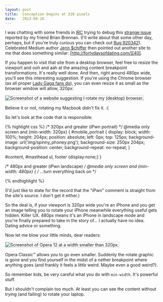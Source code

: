 ```yaml
---
layout: post
title:  Conception begins at 320 pixels
date:   2013-09-26
---
```


I was chatting with some friends in [IRC][ircLOL] trying to debug this [strange issue][twitterbug] reported by my friend Brian Brennan. (I'll write about that some other day, perhaps, but if you're truly curious you can check out [Bug 920342][bug]). Celebrated Medium author [Jenn $chiffer][medium] then pointed out another site to me that does something similar: [http://fortydaysofdating.com/][40].

If you happen to visit that site from a desktop browser, feel free to resize the viewport and ooh and aah at the amazing content breakpoint transformations. It's really well done. And then, right around 480px wide, you'll see this interesting suggestion. If you're using the Chrome browser (as all proper [Lady Gaga fans do][gaga]), you can even resize it as small as the browser window will allow, 320px:

<img src="https://miketaylr.com/posts/assets/rotate.png" style="border:1px solid #ccc" alt="Screenshot of a website suggesting I rotate my (desktop) browser.">

Believe it or not, rotating my Macbook didn't fix it. :(

So let's look at the code that is responsible:

{% highlight css %}
/* 320px and greater (iPwn portrait) */
@media only screen and (min-width: 320px) {
  #mobile_portrait {
    display: block;
    width: 100%;
    height: 204px;
    position: absolute;
    left: 0px;
    top: 125px;
    background-image: url('img/spinny_phoney.png');
    background-size: 250px 204px;
    background-position: center;
    background-repeat: no-repeat;
  }

#content, #masthead ul, footer {display:none;}
}

/* 480px and greater (iPwn landscape) */
@media only screen and (min-width: 480px) {
  /* ...turn everything back on */

{% endhighlight %}

(I'd just like to state for the record that the "iPwn" comment is straight from the site's source. I don't get it either.)

So the deal is, if your viewport is 320px wide you're an iPhone and you get an image telling you to rotate your iPhone meanwhile everything useful gets hidden. Killer UX. 480px means it's an iPhone in landscape mode and you're finally prepared to take in the story of... I actually have no idea. Dating advice or something.

Now let me blow your little minds, dear readers:

<img src="https://miketaylr.com/posts/assets/presto.png" style="border:1px solid #ccc" alt="Screenshot of Opera 12 at a width smaller than 320px.">

Opera Classic™ allows you to go even smaller. Suddenly the rotate graphic is gone and you find yourself in the midst of a nether breakpoint where anything goes (and frankly it feels a _little_ weird. Maybe even a good weird?). 

So remember kids, be very careful what you do with `min-width`. It's powerful stuff.

But I shouldn't complain too much. At least you can see the content without trying (and failing) to rotate your laptop.

[ircLOL]: http://en.wikipedia.org/wiki/Indian_River_County,_Florida?lol=JOKES
[twitterbug]: https://twitter.com/brianloveswords/status/382672513136070656
[bug]: https://bugzilla.mozilla.org/show_bug.cgi?id=920342
[medium]: https://medium.com/cool-code-pal/fa21a8762a15
[40]: http://fortydaysofdating.com/
[gaga]: http://vimeo.com/24094764